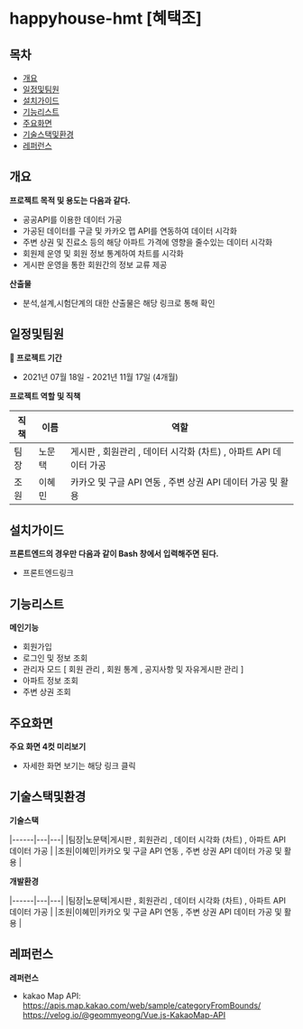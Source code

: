 # happyhouse-hmt [혜택조]
## 목차
  - [개요](#개요) 
  - [일정및팀원](#일정및팀원) 
  - [설치가이드](#설치가이드)
  - [기능리스트](#기능리스트)
  - [주요화면](#주요화면)
  - [기술스택및환경](#기술스택및환경)
  - [레퍼런스](#레퍼런스)

## 개요

**프로젝트 목적 및 용도는 다음과 같다.**
- 공공API를 이용한 데이터 가공
- 가공된 데이터를 구글 및 카카오 맵 API를 연동하여 데이터 시각화
- 주변 상권 및 진료소 등의 해당 아파트 가격에 영향을 줄수있는 데이터 시각화
- 회원제 운영 및 회원 정보 통계하여 차트를 시각화
- 게시판 운영을 통한 회원간의 정보 교류 제공

**산출물**
- 분석,설계,시험단계의 대한 산출물은 해당 링크로 통해 확인


## 일정및팀원
**📆 프로젝트 기간**
- 2021년 07월 18일 - 2021년 11월 17일 (4개월)

**프로젝트 역할 및 직책**

|직책|이름|역할|
|------|---|---|
|팀장|노문택|게시판 , 회원관리 , 데이터 시각화 (차트) , 아파트 API 데이터 가공 |
|조원|이혜민|카카오 및 구글 API 연동 , 주변 상권 API 데이터 가공 및 활용 |

## 설치가이드
**프론트엔드의 경우만 다음과 같이 Bash 창에서 입력해주면 된다.**
- 프론트엔드링크 

## 기능리스트
**메인기능**
- 회원가입 
- 로그인 및 정보 조회
- 관리자 모드 [ 회원 관리 , 회원 통계 , 공지사항  및 자유게시판 관리 ]
- 아파트 정보 조회
- 주변 상권 조회

## 주요화면
**주요 화면 4컷 미리보기**
- 자세한 화면 보기는 해당 링크 클릭

## 기술스택및환경

**기술스택**

|------|---|---|
|팀장|노문택|게시판 , 회원관리 , 데이터 시각화 (차트) , 아파트 API 데이터 가공 |
|조원|이혜민|카카오 및 구글 API 연동 , 주변 상권 API 데이터 가공 및 활용 |

**개발환경**

|------|---|---|
|팀장|노문택|게시판 , 회원관리 , 데이터 시각화 (차트) , 아파트 API 데이터 가공 |
|조원|이혜민|카카오 및 구글 API 연동 , 주변 상권 API 데이터 가공 및 활용 |

## 레퍼런스
**레퍼런스**
- kakao Map API: https://apis.map.kakao.com/web/sample/categoryFromBounds/ https://velog.io/@geommyeong/Vue.js-KakaoMap-API


